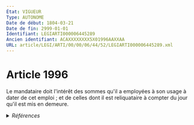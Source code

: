 ```yaml
---
État: VIGUEUR
Type: AUTONOME
Date de début: 1804-03-21
Date de fin: 2999-01-01
Identifiant: LEGIARTI000006445289
Ancien identifiant: ACAXXXXXXXX5X01996AAXXAA
URL: article/LEGI/ARTI/00/00/06/44/52/LEGIARTI000006445289.xml
---
```


<h1>Article 1996</h1>

Le mandataire doit l'intérêt des sommes qu'il a employées à son usage à dater de
cet emploi ; et de celles dont il est reliquataire à compter du jour qu'il est
mis en demeure.


<details>
  <summary><em>Références</em></summary>

  <h2>Références faites par l'article</h2>
  
  <ul>
    <li>
      CODIFICATION source Loi 1804-03-10
    </li>
    <li>
      CREATION source Loi 1804-03-10 promulguée le 20 mars 1804
    </li>
  </ul>
</details>
